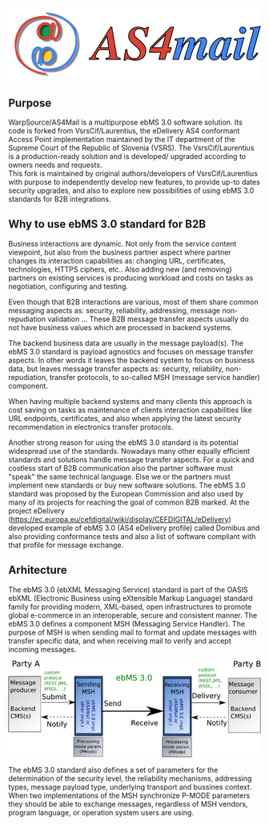 
![AS4Mail logo](./documentation/images/logos/logo-title-horizontal.png)

## Purpose

WarpSource/AS4Mail is a multipurpose ebMS 3.0 software solution. Its code is forked from VsrsCif/Laurentius, the eDelivery AS4 conformant Access Point implementation maintained by the IT department of the Supreme Court of the Republic of Slovenia (VSRS).
The VsrsCif/Laurentius is a production-ready solution and is developed/ upgraded according to owners needs and requests.  
This fork is maintained by original authors/developers of VsrsCif/Laurentius with purpose to independently develop new features, to provide up-to dates security upgrades, and also to explore new possibilities of using ebMS 3.0 standards for B2B integrations. 

## Why to use ebMS 3.0 standard for B2B

Business interactions are dynamic. Not only from the service content viewpoint, but also from the business partner aspect where partner changes its interaction capabilities as: changing URL, certificates, technologies, HTTPS ciphers, etc..  Also adding new (and removing) partners on existing services is producing workload and costs on tasks as negotiation, configuring and testing.

Even though that B2B interactions are various,  most of them share common messaging aspects as: security, reliability, addressing,  message non-repudiation validation ... These B2B message transfer aspects usually do not have business values which are processed in backend systems. 

The backend business data are usually in the message payload(s). 
The ebMS 3.0 standard is payload agnostics and focuses on message transfer aspects. In other words it leaves the backend system to focus on business data, but leaves message transfer aspects as: security, reliability, non-repudiation, transfer protocols, to so-called MSH (message service handler) component.

When having multiple backend systems and many clients this approach is cost saving on tasks as maintenance of clients interaction capabilities like URL endpoints, certificates, and also when applying the latest security recommendation in electronics transfer protocols.

Another strong reason for using the ebMS 3.0 standard is its potential widespread use of the standards. Nowadays many other equally efficient standards and solutions handle message transfer aspects. For a quick and costless start of B2B communication also the partner software must "speak" the same technical language. Else we or the partners must implement new standards or buy new software solutions. The ebMS 3.0 standard was proposed by the European Commission and also used by many of its projects for reaching the goal of common B2B marked.
At the project eDelivery (https://ec.europa.eu/cefdigital/wiki/display/CEFDIGITAL/eDelivery) developed example of ebMS 3.0 (AS4 eDelivery profile) called Domibus and also providing conformance tests and also a list of software compliant with that profile for message exchange.


## Arhitecture

The ebMS 3.0 (ebXML Messaging Service) standard is part of the OASIS ebXML (Electronic Business using eXtensible Markup Language) standard family for providing modern, XML-based,  open infrastructures to promote global e-commerce in an interoperable, secure and consistent manner. 
The ebMS 3.0 defines a component MSH (Messaging Service Handler). The purpose of MSH is when sending mail to format and update messages with transfer specific data, and when receiving mail to verify and accept incoming messages. 

 
![AS4Mail logo](./documentation/images/ebms/ebms-model_en.png)
 
The ebMS 3.0 standard also defines a set of parameters for the determination of the security level, the reliability mechanisms, addressing types, message payload type, underlying transport and bussines context. When two implementations of the MSH synchronize P-MODE parameters they should be able to exchange messages, regardless of MSH vendors, program language, or operation system users are using. 

